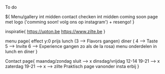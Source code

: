 To do

${
    Menu/gallery int midden
    contact checken int midden
    coming soon page met logo ('comming soon! volg ons op instagram') + resengo!
}

inspiratie{
    https://upton.be
    https://www.zilte.be
}


menu page{
    effect y:0
    prijs 
    lunch (3 --> Flavors gangen)
    diner ( 4 --> Taste 
            5 --> Invite
            6 --> Experience
            gangen zo als de la rosa)
    menu onderdelen in lunch en diner
}

Contact page{
    maandag/zondag sluit --> x
    dinsdag/vrijdag 12-14 19-21 --> x
    zaterdag 19-21 --> x
    --> zilte Praktisch page vanonder
    insta erbij
}

